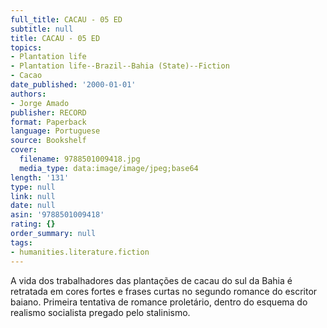 ```yaml
---
full_title: CACAU - 05 ED
subtitle: null
title: CACAU - 05 ED
topics:
- Plantation life
- Plantation life--Brazil--Bahia (State)--Fiction
- Cacao
date_published: '2000-01-01'
authors:
- Jorge Amado
publisher: RECORD
format: Paperback
language: Portuguese
source: Bookshelf
cover:
  filename: 9788501009418.jpg
  media_type: data:image/image/jpeg;base64
length: '131'
type: null
link: null
date: null
asin: '9788501009418'
rating: {}
order_summary: null
tags:
- humanities.literature.fiction
---
```

A vida dos trabalhadores das plantações de cacau do sul da Bahia é retratada em cores fortes e frases curtas no segundo romance do escritor baiano. Primeira tentativa de romance proletário, dentro do esquema do realismo socialista pregado pelo stalinismo.
